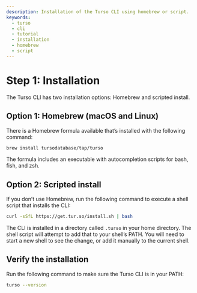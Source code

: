 ```yaml
---
description: Installation of the Turso CLI using homebrew or script.
keywords:
  - turso
  - cli
  - tutorial
  - installation
  - homebrew
  - script
---
```


# Step 1: Installation

The Turso CLI has two installation options: Homebrew and scripted install.

## Option 1: Homebrew (macOS and Linux)

There is a Homebrew formula available that’s installed with the following
command:

```bash
brew install tursodatabase/tap/turso
```

The formula includes an executable with autocompletion scripts for bash, fish,
and zsh.

## Option 2: Scripted install

If you don’t use Homebrew, run the following command to execute a shell script
that installs the CLI:

```bash
curl -sSfL https://get.tur.so/install.sh | bash
```

The CLI is installed in a directory called `.turso` in your home directory. The
shell script will attempt to add that to your shell’s PATH. You will need to
start a new shell to see the change, or add it manually to the current shell.

## Verify the installation

Run the following command to make sure the Turso CLI is in your PATH:

```bash
turso --version
```

